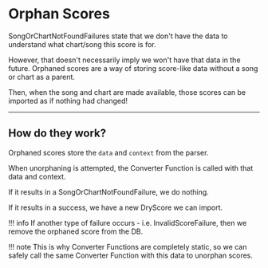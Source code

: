 # Orphan Scores

SongOrChartNotFoundFailures state that we don't have the data
to understand what chart/song this score is for.

However, that doesn't necessarily imply we won't have that
data in the future. Orphaned scores are a way of storing
score-like data without a song or chart as a parent.

Then, when the song and chart are made available, those
scores can be imported as if nothing had changed!

*****

## How do they work?

Orphaned scores store the `data` and `context` from the parser.

When unorphaning is attempted, the Converter Function is
called with that data and context.

If it results in a SongOrChartNotFoundFailure, we do nothing.

If it results in a success, we have a new DryScore we can import.

!!! info
	If another type of failure occurs - i.e. InvalidScoreFailure,
	then we remove the orphaned score from the DB.

!!! note
	This is why Converter Functions are completely
	static, so we can safely call the same Converter
	Function with this data to unorphan scores.